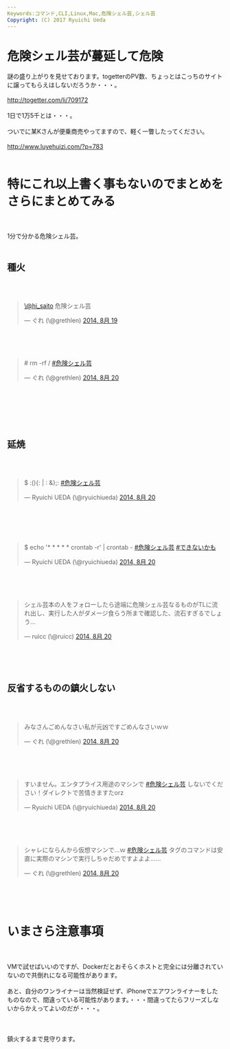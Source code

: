```yaml
---
Keywords:コマンド,CLI,Linux,Mac,危険シェル芸,シェル芸
Copyright: (C) 2017 Ryuichi Ueda
---
```


# 危険シェル芸が蔓延して危険
謎の盛り上がりを見せております。togetterのPV数、ちょっとはこっちのサイトに譲ってもらえはしないだろうか・・・。<br />
<br />
<a href="http://togetter.com/li/709172" target="_blank">http://togetter.com/li/709172</a><br />
<br />
1日で1万5千とは・・・。<br />
<br />
ついでに某Kさんが便乗商売やってますので、軽く一瞥したってください。<br />
<br />
<a target="_blank" href="http://www.luyehuizi.com/?p=783">http://www.luyehuizi.com/?p=783</a><br />
<br />
<h1>特にこれ以上書く事もないのでまとめをさらにまとめてみる</h1><br />
<br />
1分で分かる危険シェル芸。<br />
<br />
<h2>種火</h2><br />
<br />
<blockquote class="twitter-tweet" lang="ja"><p><a href="https://twitter.com/hi_saito">\@hi_saito</a> 危険シェル芸</p>&mdash; ぐれ (\@grethlen) <a href="https://twitter.com/grethlen/statuses/501869324014211072">2014, 8月 19</a></blockquote><br />
<script async src="//platform.twitter.com/widgets.js" charset="utf-8"></script><br />
<br />
<blockquote class="twitter-tweet" lang="ja"><p># rm -rf / &#10;<a href="https://twitter.com/hashtag/%E5%8D%B1%E9%99%BA%E3%82%B7%E3%82%A7%E3%83%AB%E8%8A%B8?src=hash">#危険シェル芸</a></p>&mdash; ぐれ (\@grethlen) <a href="https://twitter.com/grethlen/statuses/502068599641874432">2014, 8月 20</a></blockquote><br />
<script async src="//platform.twitter.com/widgets.js" charset="utf-8"></script><br />
<br />
<!--more--><br />
<br />
<h2>延焼</h2><br />
<br />
<blockquote class="twitter-tweet" lang="ja"><p>$ :(){: | : &amp;};: <a href="https://twitter.com/hashtag/%E5%8D%B1%E9%99%BA%E3%82%B7%E3%82%A7%E3%83%AB%E8%8A%B8?src=hash">#危険シェル芸</a></p>&mdash; Ryuichi UEDA (\@ryuichiueda) <a href="https://twitter.com/ryuichiueda/statuses/502070331616423937">2014, 8月 20</a></blockquote><br />
<script async src="//platform.twitter.com/widgets.js" charset="utf-8"></script><br />
<br />
<br />
<blockquote class="twitter-tweet" lang="ja"><p>$ echo &#39;* * * * * crontab -r&#39; | crontab - <a href="https://twitter.com/hashtag/%E5%8D%B1%E9%99%BA%E3%82%B7%E3%82%A7%E3%83%AB%E8%8A%B8?src=hash">#危険シェル芸</a> <a href="https://twitter.com/hashtag/%E3%81%A7%E3%81%8D%E3%81%AA%E3%81%84%E3%81%8B%E3%82%82?src=hash">#できないかも</a></p>&mdash; Ryuichi UEDA (\@ryuichiueda) <a href="https://twitter.com/ryuichiueda/statuses/502092685612556288">2014, 8月 20</a></blockquote><br />
<script async src="//platform.twitter.com/widgets.js" charset="utf-8"></script><br />
<br />
<blockquote class="twitter-tweet" lang="ja"><p>シェル芸本の人をフォローしたら途端に危険シェル芸なるものがTLに流れ出し、実行した人がダメージ食らう所まで確認した、流石すぎるでしょう…</p>&mdash; ruicc (\@ruicc) <a href="https://twitter.com/ruicc/statuses/502077061444292609">2014, 8月 20</a></blockquote><br />
<script async src="//platform.twitter.com/widgets.js" charset="utf-8"></script><br />
<br />
<h2>反省するものの鎮火しない</h2><br />
<br />
<blockquote class="twitter-tweet" lang="ja"><p>みなさんごめんなさい私が元凶ですごめんなさいｗｗ</p>&mdash; ぐれ (\@grethlen) <a href="https://twitter.com/grethlen/statuses/502092091980132353">2014, 8月 20</a></blockquote><br />
<script async src="//platform.twitter.com/widgets.js" charset="utf-8"></script><br />
<br />
<blockquote class="twitter-tweet" lang="ja"><p>すいません。エンタプライス用途のマシンで <a href="https://twitter.com/hashtag/%E5%8D%B1%E9%99%BA%E3%82%B7%E3%82%A7%E3%83%AB%E8%8A%B8?src=hash">#危険シェル芸</a> しないでください！ダイレクトで苦情きますたorz</p>&mdash; Ryuichi UEDA (\@ryuichiueda) <a href="https://twitter.com/ryuichiueda/statuses/502094795737530368">2014, 8月 20</a></blockquote><br />
<script async src="//platform.twitter.com/widgets.js" charset="utf-8"></script><br />
<br />
<blockquote class="twitter-tweet" lang="ja"><p>シャレにならんから仮想マシンで…ｗ <a href="https://twitter.com/hashtag/%E5%8D%B1%E9%99%BA%E3%82%B7%E3%82%A7%E3%83%AB%E8%8A%B8?src=hash">#危険シェル芸</a> タグのコマンドは安直に実際のマシンで実行しちゃだめですよよよ……</p>&mdash; ぐれ (\@grethlen) <a href="https://twitter.com/grethlen/statuses/502095579652960258">2014, 8月 20</a></blockquote><br />
<script async src="//platform.twitter.com/widgets.js" charset="utf-8"></script><br />
<br />
<h1>いまさら注意事項</h1><br />
<br />
VMで試せばいいのですが、Dockerだとおそらくホストと完全には分離されていないので共倒れになる可能性があります。<br />
<br />
あと、自分のワンライナーは当然検証せず、iPhoneでエアワンライナーをしたものなので、間違っている可能性があります。・・・間違ってたらフリーズしないからかえってよいのだが・・・。<br />
<br />
<br />
<br />
鎮火するまで見守ります。<br />
<br />

